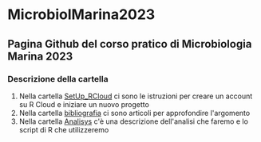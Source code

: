 # MicrobiolMarina2023

## Pagina Github del corso pratico di Microbiologia Marina 2023

### Descrizione della cartella

1. Nella cartella [SetUp_RCloud](SetUp_RCloud) ci sono le istruzioni per creare un account su R Cloud e iniziare un nuovo progetto
2. Nella cartella [bibliografia](bibliografia) ci sono articoli per approfondire l'argomento
3. Nella cartella [Analisys](Analisys) c'è una descrizione dell'analisi che faremo e lo script di R che utilizzeremo
   
